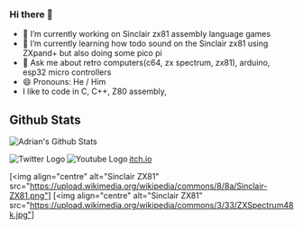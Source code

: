 ### Hi there 👋

<!--
**AdrianPilko/AdrianPilko** is a ✨ _special_ ✨ repository because its `README.md` (this file) appears on your GitHub profile.
-->


- 🔭 I’m currently working on Sinclair zx81 assembly language games
- 🌱 I’m currently learning how todo sound on the Sinclair zx81 using ZXpand+ but also doing some pico pi
- 💬 Ask me about retro computers(c64, zx spectrum, zx81), arduino, esp32 micro controllers
- 😄 Pronouns: He / Him
- I like to code in C, C++, Z80 assembly, 

## Github Stats

![Adrian's Github Stats](https://github-readme-stats.vercel.app/api?username=AdrianPilko&show_icons=true&hide_border=true&include_all_commits=true)

[<img align="left" alt="Twitter Logo" src="https://img.icons8.com/fluent/48/000000/twitter.png" aria-hidden="true"/>](https://twitter.com/adrian_pilko "Adrian's Twitter Handle")
[<img align="left" alt="Youtube Logo" src="https://img.icons8.com/fluent/48/000000/youtube.png" aria-hidden="true"/>](https://www.youtube.com/@byteforever7829 "Adrian's Youtube (byte forever)") 
[itch.io](https://adrianpilko.itch.io/ "Adrian's itch.io")

[<img align="centre" alt="Sinclair ZX81" src="https://upload.wikimedia.org/wikipedia/commons/8/8a/Sinclair-ZX81.png"]
[<img align="centre" alt="Sinclair ZX81" src="https://upload.wikimedia.org/wikipedia/commons/3/33/ZXSpectrum48k.jpg"]



